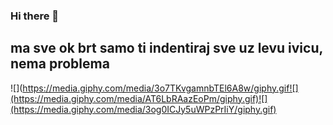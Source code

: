 ### Hi there 👋

<!--
**duki/duki** is a ✨ _special_ ✨ repository because its `README.md` (this file) appears on your GitHub profile.

Here are some ideas to get you started:

- 🔭 I’m currently working on ...
- 🌱 I’m currently learning ...
- 👯 I’m looking to collaborate on ...
- 🤔 I’m looking for help with ...
- 💬 Ask me about ...
- 📫 How to reach me: ...
- 😄 Pronouns: ...
- ⚡ Fun fact: ...
-->
## ma sve ok brt samo ti indentiraj sve uz levu ivicu, nema problema
![](https://media.giphy.com/media/3o7TKvgamnbTEl6A8w/giphy.gif![](https://media.giphy.com/media/AT6LbRAazEoPm/giphy.gif)![](https://media.giphy.com/media/3og0ICJy5uWPzPrIiY/giphy.gif)
